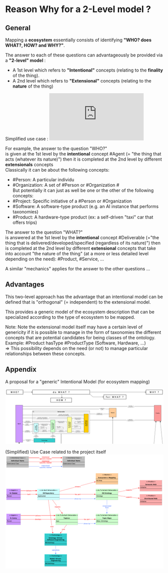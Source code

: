 Reason Why for a 2-Level model ?
==

General
-
Mapping a __ecosystem__ essentially consists of identifying __"WHO? does WHAT?, HOW? and WHY?"__.

The answer to each of these questions can advantageously be provided via a __"2-level" model__ :
* A 1st level which refers to __"Intentional"__ concepts (relating to the __finality__ of the thing).
* A 2nd level which refers to __"Extensional"__ concepts (relating to the __nature__ of the thing)

Simplified use case :
![Basic Model](https://github.com/iPlumb3r/EcosystemMapping/blob/master/0_UseCases/Bob_develops_SmartphoneCase_EN.md)


For example, the answer to the question "WHO?"   
is given at the 1st level by the __intentional__ concept #Agent (= "the thing that acts (whatever its nature)")
then it is completed at the 2nd level by different __extensionals__ concepts   
Classically it can be about the following concepts:
* #Person: A particular individu   
* #Organization: A set of #Person or #Organization #   
But potentially it can just as well be one or the other of the following concepts: 
* #Project: Specific initiative of a #Person or #Organization
* #Software: A software-type product (e.g. an AI instance that performs taxonomies)   
* #Product: A hardware-type product (ex: a self-driven "taxi" car that offers trips)   

The answer to the question "WHAT?"    
is answered at the 1st level by the  __intentional__ concept #Deliverable (="the thing that is delivered/developed/specified (regardless of its nature)")
then is completed at the 2nd level by different __extensional__ concepts that take into account "the nature of the thing" (at a more or less detailed level depending on the need): #Product, #Service, ... 

A similar "mechanics" applies for the answer to the other questions ...

Advantages
-
This two-level approach has the advantage that an intentional model can be defined that is "orthogonal" (= independent) to the extensional model.

This provides a generic model of the ecosystem description that can be specialized according to the type of ecosystem to be mapped.

Note: Note the extensional model itself may have a certain level of genericity if it is possible to manage in the form of taxonomies the different concepts that are potential candidates for being classes of the ontology.    
Example: #Product hasType #ProductType (Software, Hardware, ...)   
=> This possibility depends on the need (or not) to manage particular relationships between these concepts.

Appendix
-
A proposal for a "generic" Intentional Model (for ecosystem mapping)

![Intentional Model](https://github.com/iPlumb3r/EntangledBootstrap/blob/master/images/IntentionalModel_2020-02-16.png)


(Simplified) Use Case related to the project itself
![EBR Use Case](https://github.com/iPlumb3r/EntangledBootstrap/blob/master/images/UseCase_EBR-itself_2020-02-15.png)
